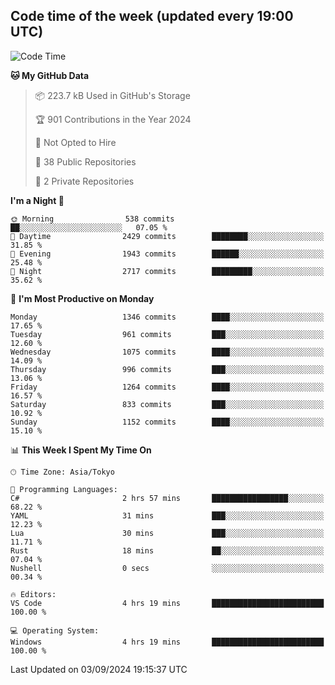 ## Code time of the week (updated every 19:00 UTC)

<!--START_SECTION:waka-->
![Code Time](http://img.shields.io/badge/Code%20Time-3%2C606%20hrs%2014%20mins-blue)

**🐱 My GitHub Data** 

> 📦 223.7 kB Used in GitHub's Storage 
 > 
> 🏆 901 Contributions in the Year 2024
 > 
> 🚫 Not Opted to Hire
 > 
> 📜 38 Public Repositories 
 > 
> 🔑 2 Private Repositories 
 > 
**I'm a Night 🦉** 

```text
🌞 Morning                538 commits         ██░░░░░░░░░░░░░░░░░░░░░░░   07.05 % 
🌆 Daytime                2429 commits        ████████░░░░░░░░░░░░░░░░░   31.85 % 
🌃 Evening                1943 commits        ██████░░░░░░░░░░░░░░░░░░░   25.48 % 
🌙 Night                  2717 commits        █████████░░░░░░░░░░░░░░░░   35.62 % 
```
📅 **I'm Most Productive on Monday** 

```text
Monday                   1346 commits        ████░░░░░░░░░░░░░░░░░░░░░   17.65 % 
Tuesday                  961 commits         ███░░░░░░░░░░░░░░░░░░░░░░   12.60 % 
Wednesday                1075 commits        ████░░░░░░░░░░░░░░░░░░░░░   14.09 % 
Thursday                 996 commits         ███░░░░░░░░░░░░░░░░░░░░░░   13.06 % 
Friday                   1264 commits        ████░░░░░░░░░░░░░░░░░░░░░   16.57 % 
Saturday                 833 commits         ███░░░░░░░░░░░░░░░░░░░░░░   10.92 % 
Sunday                   1152 commits        ████░░░░░░░░░░░░░░░░░░░░░   15.10 % 
```


📊 **This Week I Spent My Time On** 

```text
🕑︎ Time Zone: Asia/Tokyo

💬 Programming Languages: 
C#                       2 hrs 57 mins       █████████████████░░░░░░░░   68.22 % 
YAML                     31 mins             ███░░░░░░░░░░░░░░░░░░░░░░   12.23 % 
Lua                      30 mins             ███░░░░░░░░░░░░░░░░░░░░░░   11.71 % 
Rust                     18 mins             ██░░░░░░░░░░░░░░░░░░░░░░░   07.04 % 
Nushell                  0 secs              ░░░░░░░░░░░░░░░░░░░░░░░░░   00.34 % 

🔥 Editors: 
VS Code                  4 hrs 19 mins       █████████████████████████   100.00 % 

💻 Operating System: 
Windows                  4 hrs 19 mins       █████████████████████████   100.00 % 
```


 Last Updated on 03/09/2024 19:15:37 UTC
<!--END_SECTION:waka-->